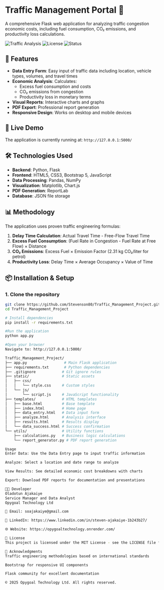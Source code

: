 # Traffic Management Portal 🚦

A comprehensive Flask web application for analyzing traffic congestion economic costs, including fuel consumption, CO₂ emissions, and productivity loss calculations.

![Traffic Analysis](https://img.shields.io/badge/Python-Flask-green) ![License](https://img.shields.io/badge/License-MIT-blue) ![Status](https://img.shields.io/badge/Status-Live-success)

## 🌟 Features

- **Data Entry Form**: Easy input of traffic data including location, vehicle types, volumes, and travel times
- **Economic Analysis**: Calculates:
  - Excess fuel consumption and costs
  - CO₂ emissions from congestion
  - Productivity loss in monetary terms
- **Visual Reports**: Interactive charts and graphs
- **PDF Export**: Professional report generation
- **Responsive Design**: Works on desktop and mobile devices

## 🚀 Live Demo

The application is currently running at: `http://127.0.0.1:5000/`

## 🛠️ Technologies Used

- **Backend**: Python, Flask
- **Frontend**: HTML5, CSS3, Bootstrap 5, JavaScript
- **Data Processing**: Pandas, NumPy
- **Visualization**: Matplotlib, Chart.js
- **PDF Generation**: ReportLab
- **Database**: JSON file storage

## 📊 Methodology

The application uses proven traffic engineering formulas:

1. **Delay Time Calculation**: Actual Travel Time - Free-Flow Travel Time
2. **Excess Fuel Consumption**: (Fuel Rate in Congestion - Fuel Rate at Free Flow) × Distance
3. **CO₂ Emissions**: Excess Fuel × Emission Factor (2.31 kg CO₂/liter for petrol)
4. **Productivity Loss**: Delay Time × Average Occupancy × Value of Time

## 📦 Installation & Setup

### 1. Clone the repository
```bash
git clone https://github.com/Stevenson80/Traffic_Management_Project.git
cd Traffic_Management_Project

# Install dependencies
pip install -r requirements.txt

#Run the application
python app.py

#Open your browser
Navigate to: http://127.0.0.1:5000/

Traffic_Management_Project/
├── app.py                 # Main Flask application
├── requirements.txt       # Python dependencies
├── .gitignore            # Git ignore rules
├── static/               # Static assets
│   ├── css/
│   │   └── style.css     # Custom styles
│   └── js/
│       └── script.js     # JavaScript functionality
├── templates/            # HTML templates
│   ├── base.html         # Base template
│   ├── index.html        # Home page
│   ├── data_entry.html   # Data input form
│   ├── analyze.html      # Analysis interface
│   ├── results.html      # Results display
│   └── data_success.html # Success confirmation
└── utils/                # Utility functions
    ├── calculations.py   # Business logic calculations
    └── report_generator.py # PDF report generation

Usage
Enter Data: Use the Data Entry page to input traffic information

Analyze: Select a location and date range to analyze

View Results: See detailed economic cost breakdowns with charts

Export: Download PDF reports for documentation and presentations

👨‍💻 Developer
Oladotun Ajakaiye
Service Manager and Data Analyst
Opygoal Technology Ltd

📧 Email: soajakaiye@gmail.com

🔗 LinkedIn: https://www.linkedin.com/in/steven-ajakaiye-1b243b27/

🌐 Website: https://opygoaltechnology.onrender.com/

📄 License
This project is licensed under the MIT License - see the LICENSE file for details.

🙏 Acknowledgments
Traffic engineering methodologies based on international standards

Bootstrap for responsive UI components

Flask community for excellent documentation

© 2025 Opygoal Technology Ltd. All rights reserved.
